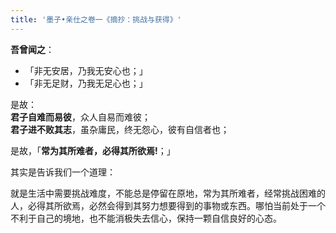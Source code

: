 ```yaml
---
title: '墨子•亲仕之卷一《摘抄：挑战与获得》'
---
```

__吾曾闻之__： 

* 「非无安居，乃我无安心也；」  
* 「非无足财，乃我无足心也；」  

是故：  
__君子自难而易彼__，众人自易而难彼；  
__君子进不败其志__，虽杂庸民，终无怨心，彼有自信者也；  

是故，「__常为其所难者，必得其所欲焉!__；」

其实是告诉我们一个道理：

就是生活中需要挑战难度，不能总是停留在原地，常为其所难者，经常挑战困难的人，必得其所欲焉，必然会得到其努力想要得到的事物或东西。哪怕当前处于一个不利于自己的境地，也不能消极失去信心，保持一颗自信良好的心态。